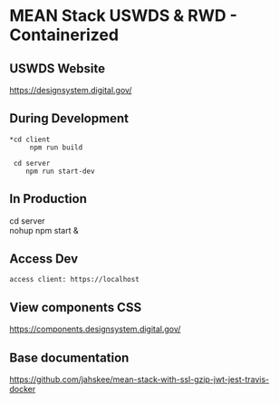# MEAN Stack USWDS & RWD - Containerized

## USWDS Website
   https://designsystem.digital.gov/

## During Development

    *cd client
         npm run build
            
     cd server
        npm run start-dev

## In Production
   
   cd server   
   nohup npm start &
   
## Access Dev  
    access client: https://localhost
    
## View components CSS
  https://components.designsystem.digital.gov/

## Base documentation
  https://github.com/jahskee/mean-stack-with-ssl-gzip-jwt-jest-travis-docker
